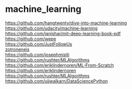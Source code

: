 # machine_learning
https://github.com/hangtwenty/dive-into-machine-learning \
https://github.com/udacity/machine-learning \
https://github.com/janishar/mit-deep-learning-book-pdf \
https://github.com/wepe \
https://github.com/JustFollowUs \
<a href="https://github.com/zotroneneis">zotroneneis</a> \
https://github.com/josephmisiti \
https://github.com/rushter/MLAlgorithms \
https://github.com/eriklindernoren/ML-From-Scratch \
https://github.com/eriklindernoren \
https://github.com/rushter/MLAlgorithms \
https://github.com/ujjwalkarn/DataSciencePython
